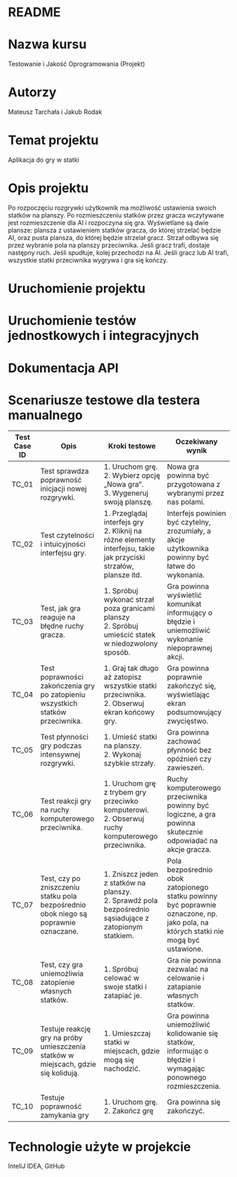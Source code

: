 # README #

# Nazwa kursu
Testowanie i Jakość Oprogramowania (Projekt)

# Autorzy
Mateusz Tarchała i Jakub Rodak

# Temat projektu
Aplikacja do gry w statki

# Opis projektu
Po rozpoczęciu rozgrywki użytkownik ma możliwość ustawienia swoich statków na planszy. Po rozmieszczeniu statków przez gracza wczytywane jest rozmieszczenie dla AI i rozpoczyna się gra. Wyświetlane są dwie plansze: plansza z ustawieniem statków gracza, do której strzelać będzie AI, oraz pusta plansza, do której będzie strzelał gracz. Strzał odbywa się przez wybranie pola na planszy przeciwnika. Jeśli gracz trafi, dostaje następny ruch. Jeśli spudłuje, kolej przechodzi na AI.
Jeśli gracz lub AI trafi, wszystkie statki przeciwnika wygrywa i gra się kończy.

# Uruchomienie projektu

# Uruchomienie testów jednostkowych i integracyjnych

# Dokumentacja API

# Scenariusze testowe dla testera manualnego
| Test Case ID | Opis | Kroki testowe | Oczekiwany wynik |
|------------|------------|------------|------------|
| TC_01 | Test sprawdza poprawność inicjacji nowej rozgrywki.| 1. Uruchom grę. <br/>2. Wybierz opcję „Nowa gra”. <br/>3. Wygeneruj swoją planszę. | Nowa gra powinna być przygotowana z wybranymi przez nas polami.|
| TC_02 | Test czytelności i intuicyjności interfejsu gry.| 1. Przeglądaj interfejs gry <br/>2. Kliknij na różne elementy interfejsu, takie jak przyciski strzałów, plansze itd. |Interfejs powinien być czytelny, zrozumiały, a akcje użytkownika powinny być łatwe do wykonania.|
| TC_03 | Test, jak gra reaguje na błędne ruchy gracza.| 1. Spróbuj wykonać strzał poza granicami planszy <br/>2. Spróbuj umieścić statek w niedozwolony sposób. | Gra powinna wyświetlić komunikat informujący o błędzie i uniemożliwić wykonanie niepoprawnej akcji.|
| TC_04 | Test poprawności zakończenia gry po zatopieniu wszystkich statków przeciwnika.| 1. Graj tak długo aż zatopisz wszystkie statki przeciwnika. <br/>2. Obserwuj ekran końcowy gry.| Gra powinna poprawnie zakończyć się, wyświetlając ekran podsumowujący zwycięstwo. |
| TC_05 | Test płynności gry podczas intensywnej rozgrywki.| 1. Umieść statki na planszy.<br/> 2. Wykonaj szybkie strzały. |Gra powinna zachować płynność bez opóźnień czy zawieszeń.|
| TC_06 | Test reakcji gry na ruchy komputerowego przeciwnika.| 1. Uruchom grę z trybem gry przeciwko komputerowi. <br/> 2. Obserwuj ruchy komputerowego przeciwnika. |Ruchy komputerowego przeciwnika powinny być logiczne, a gra powinna skutecznie odpowiadać na akcje gracza.|
| TC_07 | Test, czy po zniszczeniu statku pola bezpośrednio obok niego są poprawnie oznaczane.| 1. Zniszcz jeden z statków na planszy. <br/> 2. Sprawdź pola bezpośrednio sąsiadujące z zatopionym statkiem. |Pola bezpośrednio obok zatopionego statku powinny być poprawnie oznaczone, np. jako pola, na których statki nie mogą być ustawione.|
| TC_08 | Test, czy gra uniemożliwia zatopienie własnych statków.| 1. Spróbuj celować w swoje statki i zatapiać je. |Gra nie powinna zezwalać na celowanie i zatapianie własnych statków.|
| TC_09 | Testuje reakcję gry na próby umieszczenia statków w miejscach, gdzie się kolidują.| 1. Umieszczaj statki w miejscach, gdzie mogą się nachodzić.| Gra powinna uniemożliwić kolidowanie się statków, informując o błędzie i wymagając ponownego rozmieszczenia.|
| TC_10 | Testuje poprawność zamykania gry | 1. Uruchom grę. <br/> 2. Zakończ grę |Gra powinna się zakończyć. |

# Technologie użyte w projekcie
InteliJ IDEA, GitHub


